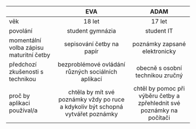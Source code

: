 |                                              | EVA                                                                                | ADAM                                                                      |
| :------------------------------------------- | :--------------------------------------------------------------------------------: | :-----------------------------------------------------------------------: |
| věk                                          | 18 let                                                                             | 17 let                                                                    |
| povolání                                     | student gymnázia                                                                   | student IT                                                                |
| momentální volba zápisu maturitní četby      | sepisování četby na papír                                                          | poznámky zapsané elektronicky                                             |
| předchozí zkušenosti s technikou             | bezproblémové ovládání různých sociálních aplikací                                 | obecně s osobní technikou zručný                                          |
| proč by aplikaci používal/a                  | chtěla by mít své poznámky vždy po ruce a kdykoliv být schopná vytvářet poznámky   | chtěl by pomoc při výběru četby a zpřehlednit své poznámky na počítači    |
